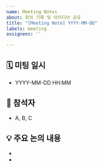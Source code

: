 ```yaml
---
name: Meeting Notes
about: 회의 기록 및 아이디어 공유
title: "[Meeting Note] YYYY-MM-DD"
labels: meeting
assignees: ''

---
```


## 🗓️ 미팅 일시

- YYYY-MM-DD HH:MM

## 👥 참석자

- A, B, C

## 💡 주요 논의 내용

-
-
